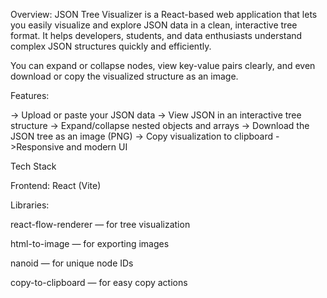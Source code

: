 Overview:
JSON Tree Visualizer is a React-based web application that lets you easily visualize and explore JSON data in a clean, interactive tree format.
It helps developers, students, and data enthusiasts understand complex JSON structures quickly and efficiently.

You can expand or collapse nodes, view key-value pairs clearly, and even download or copy the visualized structure as an image.

Features:

-> Upload or paste your JSON data
-> View JSON in an interactive tree structure
-> Expand/collapse nested objects and arrays
-> Download the JSON tree as an image (PNG)
-> Copy visualization to clipboard
->Responsive and modern UI

Tech Stack

Frontend: React (Vite)

Libraries:

react-flow-renderer — for tree visualization

html-to-image — for exporting images

nanoid — for unique node IDs

copy-to-clipboard — for easy copy actions
